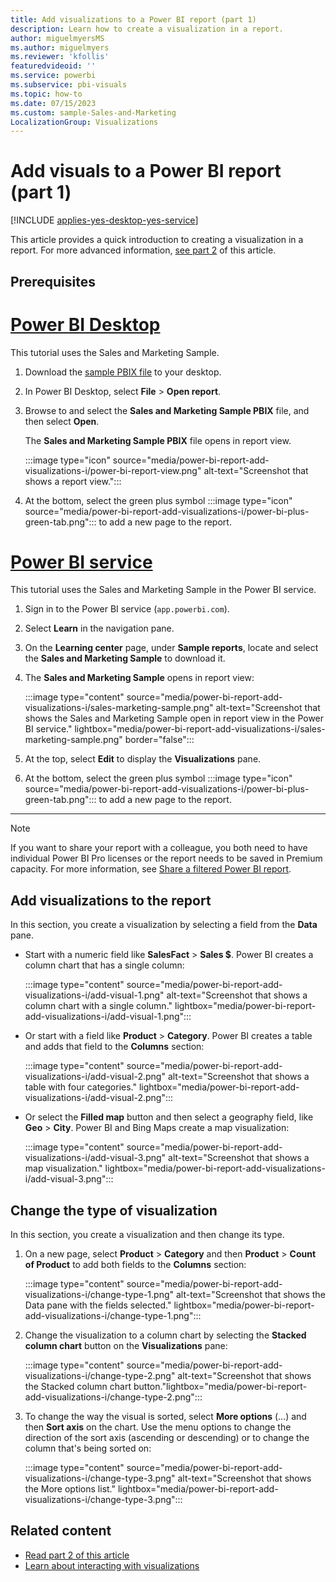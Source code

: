 ```yaml
---
title: Add visualizations to a Power BI report (part 1)
description: Learn how to create a visualization in a report. 
author: miguelmyersMS
ms.author: miguelmyers
ms.reviewer: 'kfollis'
featuredvideoid: ''
ms.service: powerbi
ms.subservice: pbi-visuals
ms.topic: how-to
ms.date: 07/15/2023
ms.custom: sample-Sales-and-Marketing
LocalizationGroup: Visualizations
---
```


# Add visuals to a Power BI report (part 1)

[!INCLUDE [applies-yes-desktop-yes-service](../includes/applies-yes-desktop-yes-service.md)]

This article provides a quick introduction to creating a visualization in a report. For more advanced information, [see part 2](power-bi-report-add-visualizations-ii.md) of this article.

## Prerequisites

# [Power BI Desktop](#tab/powerbi-desktop)

This tutorial uses the Sales and Marketing Sample.

1. Download the [sample PBIX file](https://download.microsoft.com/download/9/7/6/9767913A-29DB-40CF-8944-9AC2BC940C53/Sales%20and%20Marketing%20Sample%20PBIX.pbix) to your desktop.

1. In Power BI Desktop, select **File** > **Open report**.

1. Browse to and select the **Sales and Marketing Sample PBIX** file, and then select **Open**.

   The **Sales and Marketing Sample PBIX** file opens in report view. 
   
   :::image type="icon" source="media/power-bi-report-add-visualizations-i/power-bi-report-view.png" alt-text="Screenshot that shows a report view.":::

1. At the bottom, select the green plus symbol :::image type="icon" source="media/power-bi-report-add-visualizations-i/power-bi-plus-green-tab.png"::: to add a new page to the report.

# [Power BI service](#tab/powerbi-service)

This tutorial uses the Sales and Marketing Sample in the Power BI service.

1. Sign in to the Power BI service (`app.powerbi.com`).

1. Select **Learn** in the navigation pane.

1. On the **Learning center** page, under **Sample reports**, locate and select the **Sales and Marketing Sample** to download it.

1. The **Sales and Marketing Sample** opens in report view:

   :::image type="content" source="media/power-bi-report-add-visualizations-i/sales-marketing-sample.png" alt-text="Screenshot that shows the Sales and Marketing Sample open in report view in the Power BI service." lightbox="media/power-bi-report-add-visualizations-i/sales-marketing-sample.png" border="false":::

1. At the top, select **Edit** to display the **Visualizations** pane.

1. At the bottom, select the green plus symbol :::image type="icon" source="media/power-bi-report-add-visualizations-i/power-bi-plus-green-tab.png"::: to add a new page to the report.

---

> [!NOTE]
> If you want to share your report with a colleague, you both need to have individual Power BI Pro licenses or the report needs to be saved in Premium capacity. For more information, see [Share a filtered Power BI report](../collaborate-share/service-share-reports.md).

## Add visualizations to the report

In this section, you create a visualization by selecting a field from the **Data** pane.

   - Start with a numeric field like **SalesFact** > **Sales $**. Power BI creates a column chart that has a single column:

      :::image type="content" source="media/power-bi-report-add-visualizations-i/add-visual-1.png" alt-text="Screenshot that shows a column chart with a single column." lightbox="media/power-bi-report-add-visualizations-i/add-visual-1.png":::

   - Or start with a field like **Product** > **Category**. Power BI creates a table and adds that field to the **Columns** section:

     :::image type="content" source="media/power-bi-report-add-visualizations-i/add-visual-2.png" alt-text="Screenshot that shows a table with four categories." lightbox="media/power-bi-report-add-visualizations-i/add-visual-2.png":::

   - Or select the **Filled map** button and then select a geography field, like **Geo** > **City**. Power BI and Bing Maps create a map visualization:

     :::image type="content" source="media/power-bi-report-add-visualizations-i/add-visual-3.png" alt-text="Screenshot that shows a map visualization." lightbox="media/power-bi-report-add-visualizations-i/add-visual-3.png":::

## Change the type of visualization

In this section, you create a visualization and then change its type.

1. On a new page, select **Product** > **Category** and then **Product** > **Count of Product** to add both fields to the **Columns** section:

   :::image type="content" source="media/power-bi-report-add-visualizations-i/change-type-1.png" alt-text="Screenshot that shows the Data pane with the fields selected." lightbox="media/power-bi-report-add-visualizations-i/change-type-1.png":::

1. Change the visualization to a column chart by selecting the **Stacked column chart** button on the **Visualizations** pane:

   :::image type="content" source="media/power-bi-report-add-visualizations-i/change-type-2.png" alt-text="Screenshot that shows the Stacked column chart button."lightbox="media/power-bi-report-add-visualizations-i/change-type-2.png":::

1. To change the way the visual is sorted, select **More options** (...) and then **Sort axis** on the chart. Use the menu options to change the direction of the sort axis (ascending or descending) or to change the column that's being sorted on:

   :::image type="content" source="media/power-bi-report-add-visualizations-i/change-type-3.png" alt-text="Screenshot that shows the More options list." lightbox="media/power-bi-report-add-visualizations-i/change-type-3.png":::
  
## Related content

- [Read part 2 of this article](power-bi-report-add-visualizations-ii.md)
- [Learn about interacting with visualizations](../consumer/end-user-reading-view.md) 
